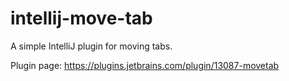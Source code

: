 # intellij-move-tab
A simple IntelliJ plugin for moving tabs.

Plugin page: https://plugins.jetbrains.com/plugin/13087-movetab
